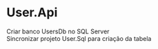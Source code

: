 # User.Api

Criar banco UsersDb no SQL Server  
Sincronizar projeto User.Sql para criação da tabela

